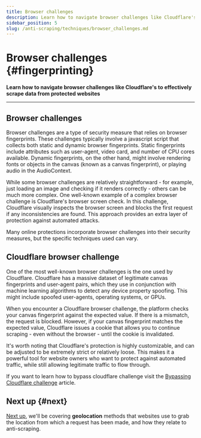 ```yaml
---
title: Browser challenges
description: Learn how to navigate browser challenges like Cloudflare's to effectively scrape data from protected websites.
sidebar_position: 5
slug: /anti-scraping/techniques/browser_challenges.md
---
```


# Browser challenges {#fingerprinting}

**Learn how to navigate browser challenges like Cloudflare's to effectively scrape data from protected websites**

---
## Browser challenges

Browser challenges are a type of security measure that relies on browser fingerprints. These challenges typically involve a javascript script that collects both static and dynamic browser fingerprints. Static fingerprints include attributes such as user-agent, video card, and number of CPU cores available. Dynamic fingerprints, on the other hand, might involve rendering fonts or objects in the canvas (known as a canvas fingerprint), or playing audio in the AudioContext.

While some browser challenges are relatively straightforward - for example, just loading an image and checking if it renders correctly - others can be much more complex. One well-known example of a complex browser challenge is Cloudflare's browser screen check. In this challenge, Cloudflare visually inspects the browser screen and blocks the first request if any inconsistencies are found. This approach provides an extra layer of protection against automated attacks.

Many online protections incorporate browser challenges into their security measures, but the specific techniques used can vary.

## Cloudflare browser challenge

One of the most well-known browser challenges is the one used by Cloudflare. Cloudflare has a massive dataset of legitimate canvas fingerprints and user-agent pairs, which they use in conjunction with machine learning algorithms to detect any device property spoofing. This might include spoofed user-agents, operating systems, or GPUs.

When you encounter a Cloudflare browser challenge, the platform checks your canvas fingerprint against the expected value. If there is a mismatch, the request is blocked. However, if your canvas fingerprint matches the expected value, Cloudflare issues a cookie that allows you to continue scraping - even without the browser - until the cookie is invalidated.

It's worth noting that Cloudflare's protection is highly customizable, and can be adjusted to be extremely strict or relatively loose. This makes it a powerful tool for website owners who want to protect against automated traffic, while still allowing legitimate traffic to flow through.

If you want to learn how to bypass cloudflare challenge visit the [Bypassing Cloudflare challenge](../mitigation/cloudflare_challenge.md) article.

## Next up {#next}

[Next up](./geolocation.md), we'll be covering **geolocation** methods that websites use to grab the location from which a request has been made, and how they relate to anti-scraping.

